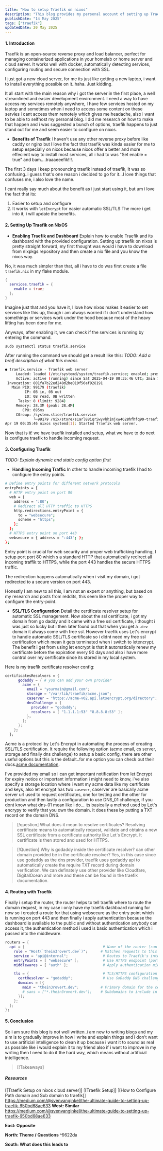 ```yaml
---
title: "How to setup Traefik on nixos"
description: "This blog provides my personal account of setting up Traefik on NixOS, highlighting its ease of configuration, integration with Let's Encrypt for SSL/TLS, and my jjourney in learning and configuring entry points, certificate resolvers, and routing for a secure and efficient server environment."
publishDate: "14 May 2025"
tags: ["traefik"]
updatedDate: 20 May 2025
---
```

#### 1. Introduction
Traefik is an open-source reverse proxy and load balancer, perfect for managing containerized applications in your homelab or home server and cloud server. It works well with docker, automatically detecting services, configuring routing and secure connection with SSL.

I just got a new cloud server, for me its just like getting a new laptop, i want to install everything possible on it..haha. Just kidding.

It all start with the main reason why i got the server in the first place, a well streamlined and easier development environment. I need a way to have access my services remotely anywhere, I have few services hosted on my laptop and sometimes when i need to access some content on these servies i cant access them remotely which gives me headache, also i want to be able to selfhost my personal blog. I did me research on how to make that happen and i was suggested a bunch of options, traefik happens to just stand out for me and seem easier to configure on nixos.

- **Benefits of Traefik**
I haven't use any other reverse proxy before like caddy or nginx but I love the fact that traefik was kinda easier for me to setup especially on nixos because nixos offer a better and  more effecient way to install most services, all i had to was "Set enable = true" and bam....traaaeeefik!!!.

The first 3 days I keep pronouncing traefik instead of traefik, it was so confusing..i guess that's one reason i decided to go for it...I love things that confuses me, i also love the name.

I cant really say much about the benefit as i just start using it, but um i love the fact that its:
1. Easier to setup and configure
2. It works with `letEncrypt` for easier automatic SSL/TLS
The more i get into it, i will update the benefits.

#### 2. Setting Up Traefik on NixOS
- **Enabling Traefik and Dashboard**
  Explain how to enable Traefik and its dashboard with the provided configuration.
Setting up traefik on nixos is pretty straight forward, my first thought was would i have to download from nixpkgs repository and then create a nix file and you know the nixos way.

No, it was much simpler than that, all i have to do was first create a file `traefik.nix` in my flake module.

```nix
{
  services.traefik = {
    enable = true;
  };
}
```

Imagine just that and you have it, I love how nixos makes it easier to set services like this up, though i am always worried if i don't understand how somethings or services work under the hood because most of the heavy lifting has been done for me.

Anyways, after enabling it, we can check if the services is running by entering the command.
```
sudo systemctl status traefik.service
```

After running the command we should get a result like this:
*TODO: Add a breif description of what this means*
```sh
● traefik.service - Traefik web server
     Loaded: loaded (/etc/systemd/system/traefik.service; enabled; preset: ignored)
     Active: active (running) since Sat 2025-04-19 00:35:46 UTC; 2min 7s ago
 Invocation: 801fa7b22ed248d2be019f56af928191
   Main PID: 99179 (traefik)
         IP: 0B in, 0B out
         IO: 0B read, 0B written
      Tasks: 8 (limit: 9284)
     Memory: 28.3M (peak: 28.4M)
        CPU: 695ms
     CGroup: /system.slice/traefik.service
             └─99179 /nix/store/s1arl88iqr5wyvhhimjxw4628hfhfq99-traefik-3.3.4/bin/traefik --configfile=/nix/store/rf5kmixz779mwdpk8bk1ipkd7lcjsdnq-config.toml
Apr 19 00:35:46 nixos systemd[1]: Started Traefik web server.
```
Now that is it! we have traefik installed and setup, what we have to do next is configure traefik to handle incoming request.
#### 3. Configuring Traefik
*TODO: Explain dynamic and static config option first*
- **Handling Incoming Traffic**
In other to handle incoming traefik I had to configure the entry points.
```sh
# Define entry points for different network protocols
entryPoints = {
  # HTTP entry point on port 80
  web = {
    address = ":80";
    # Redirect all HTTP traffic to HTTPS
    http.redirections.entryPoint = {
      to = "websecure";
      scheme = "https";
    };
  };
  # HTTPS entry point on port 443
  websecure = { address = ":443"; };
};
```

Entry point is crucial for web security and proper web trafficking handling, I setup port port 80 which s a standard HTTP that automatically redirect all incoming traffik to HTTPS, while the port 443 handles the secure HTTPS traffic.

The redirection happens automatically when i visit my domain, i got redirected to a secure version on port 443.

Honestly I am new to all this, I am not an expert or anything, but based on my research and posts from reddits, this seem like the proper way to configure the entry-point.

- **SSL/TLS Configuration**
Detail the certificate resolver setup for automatic SSL management.
Now about the ssl certificate, i got my domain from  go daddy and it came with a free ssl certificate, i thought i was just so lucky but i then later found out that when you get a `.dev` domain it always come with free ssl.
However traefik uses Let's encrypt to handle automatic SSL/TLS certificate so i didnt need my free ssl certification which mean it gets terminated when i switch to letencrypt. The benefit i get from using let encrypt is that it automatically renew my certificate before the expiration every 90 days and also i have more control over my certificate since its stored in my local system.

Here is my traefik certificate resolver config:
```nix
certificatesResolvers = {
      godaddy = { # you can add your own provider
        acme = {
          email = "yourmain@gmail.com";
          storage = "/var/lib/traefik/acme.json";
          caserver = "https://acme-v02.api.letsencrypt.org/directory";
          dnsChallenge = {
            provider = "godaddy";
            resolvers = [ "1.1.1.1:53" "8.8.8.8:53" ];
          };
        };
      };
    };
  };
```

Acme is a protocol by Let's Encrypt in automating the process of creating SSL/TLS certification. It require the following option (acme email, cs server, storage and finally dns challenge) to setup a basic config, there are other useful options but this is the default..for me option you can check out their docs.[acme documentation](https://doc.traefik.io/traefik/reference/install-configuration/tls/certificate-resolvers/acme/).

I've provided my email so i can get important notification from let Encrypt for expiry notice or important information i might need to know, i've also specify a storage location where i want my acme data like my certificate and keys, also let encrypt has two `casever`, caserver are basically acme server url used to request certificates, one for testing and the other for production and then lastly a configuration to use DNS_01 challenge, if you dont know what dns-01 mean like i do... its basically a method used by Let's encrypy to verify that you own the domain. It does these by putting a TXT record on the domain DNS.

>[!question] What does it mean to resolve certificates?
> Resolving certificate means to automatically request, validate and obtains a new SSL certificate from a certificate authority like Let's Encrypt. It certificate is then stored and used for HTTPS.

>[!Question] Why is godaddy inside the certificate resolver? can other domain provided be in the certificate resolver?
>Yes, in this case since use godaddy as the dns provider, traefik uses godaddy api to automatically create the require TXT record during domain verification.
>We can definately use other provider like Cloudfare, DigitalOcean and more and these can be found in the traefik documentation.
#### 4. Routing with Traefik
Finally i setup the router, the router helps to tell traefik where to route the domain request, in my case i only have my traefik dashboard running for now so i created a route for that using websecure as the entry point which is running on port 443 and then finally i apply authentication because the dashboard is available to the public and without authentication anybody can access it, the authentication method i used is basic authentication which i passed into the middleware.

```nix
routers = {
  api = {                                    # Name of the router (can be any identifier)
    rule = "Host(`thein3rovert.dev`)";      # Matches requests to this domain
    service = "api@internal";                # Routes to Traefik's internal API/dashboard
    entryPoints = [ "websecure" ];           # Use HTTPS endpoint (port 443)
    middlewares = [ "auth" ];                # Apply authentication middleware

    tls = {                                  # TLS/HTTPS configuration
      certResolver = "godaddy";              # Use GoDaddy DNS challenge for Let's Encrypt
      domains = [{
        main = "thein3rovert.dev";          # Primary domain for the certificate
        # sans = ["*.thein3rovert.dev"];    # Subdomains to include in certificate
      }];
    };
  };
};
```
#### 5. Conclusion
So i am sure this blog is not well written..i am new to writing blogs and my aim is to gradually improve in how I write and explain things and i don't want to use artificial intelligence to clean it up because i want it to sound as real as possible like i would explain it to my friend also if i want to improve in my writing then I need to do it the hard way, which means without artificial intelligence.
> [!Takeaways]
>
##### Resources
[[Traefik Setup on nixos cloud server]]
[[Traefik Setup]]
[[How to Configure Path domain and Sub domain to traefik]]
https://medium.com/@svenvanginkel/the-ultimate-guide-to-setting-up-traefik-650bd68ae633
**West: Similar**
https://medium.com/@svenvanginkel/the-ultimate-guide-to-setting-up-traefik-650bd68ae633

**East: Opposite**

**North: Theme / Questions** ^9622da

**South: What does this leads to**

